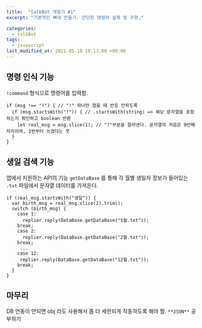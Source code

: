 ```yaml
---
title:  "talkBot 개발기 #1"
excerpt: "기본적인 뼈대 만들기. 간단한 명령어 설계 및 구현."

categories:
  - talkBot
tags:
  - javascript
last_modified_at: 2021-05-18 10:13:00 +09:00
---
```


## 명령 인식 기능

`!command` 형식으로 명령어를 입력함.

```
if (msg !== "!") { // "!" 하나만 쳤을 때 반응 안하도록
  if (msg.startsWith("!")) { // .startsWith(string) => 해당 문자열을 포함하는지 확인하고 boolean 반환
    let real_msg = msg.slice(1); // "!"부분을 잘라낸다. 문자열의 처음은 0번째 자리이며, 1번부터 쓰겠다는 뜻
  }
}
```

## 생일 검색 기능

앱에서 지원하는 API의 기능 `getDataBase` 를 통해 각 월별 생일자 정보가 들어있는 `.txt` 파일에서 문자열 데이터를 가져온다.
```
if (real_msg.startsWith("생일")) {
  var birth_msg = real_msg.slice(2).trim();
  switch (birth_msg) {
    case 1:
      replier.reply(DataBase.getDataBase("1월.txt"));
    break;
    case 2:
      replier.reply(DataBase.getDataBase("2월.txt"));
    break;
     ...
    case 12:
     replier.reply(DataBase.getDataBase("12월.txt"));
    break;
  }
}
```

## 마무리
DB 연동이 안되면 obj 라도 사용해서 좀 더 세련되게 작동하도록 해야 함.
`**JSON**` 공부하기